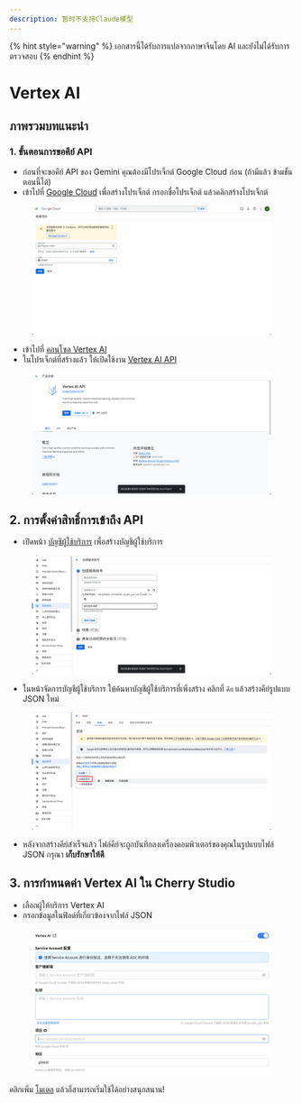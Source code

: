 ```yaml
---
description: 暂时不支持Claude模型
---
```


{% hint style="warning" %}
เอกสารนี้ได้รับการแปลจากภาษาจีนโดย AI และยังไม่ได้รับการตรวจสอบ
{% endhint %}

# Vertex AI

## ภาพรวมบทแนะนำ

### 1. ขั้นตอนการขอคีย์ API

* ก่อนที่จะขอคีย์ API ของ Gemini คุณต้องมีโปรเจ็กต์ Google Cloud ก่อน (ถ้ามีแล้ว ข้ามขั้นตอนนี้ได้)
* เข้าไปที่ [Google Cloud](https://console.cloud.google.com/projectcreate) เพื่อสร้างโปรเจ็กต์ กรอกชื่อโปรเจ็กต์ แล้วคลิกสร้างโปรเจ็กต์

<figure><img src="../../.gitbook/assets/image (1).png" alt=""><figcaption></figcaption></figure>

* เข้าไปที่ [คอนโซล Vertex AI](https://console.cloud.google.com/vertex-ai)
* ในโปรเจ็กต์ที่สร้างแล้ว ให้เปิดใช้งาน [Vertex AI API](https://console.cloud.google.com/apis/library/aiplatform.googleapis.com?inv=1\&invt=Ab0iBA)

<figure><img src="../../.gitbook/assets/image (78).png" alt=""><figcaption></figcaption></figure>

## 2. การตั้งค่าสิทธิ์การเข้าถึง API

* เปิดหน้า [บัญชีผู้ใช้บริการ](https://console.cloud.google.com/iam-admin/serviceaccounts) เพื่อสร้างบัญชีผู้ใช้บริการ

<figure><img src="../../.gitbook/assets/image (79).png" alt=""><figcaption></figcaption></figure>

* ในหน้าจัดการบัญชีผู้ใช้บริการ ให้ค้นหาบัญชีผู้ใช้บริการที่เพิ่งสร้าง คลิกที่ `คีย์` แล้วสร้างคีย์รูปแบบ JSON ใหม่

<figure><img src="../../.gitbook/assets/image (80).png" alt=""><figcaption></figcaption></figure>

* หลังจากสร้างคีย์สำเร็จแล้ว ไฟล์คีย์จะถูกบันทึกลงเครื่องคอมพิวเตอร์ของคุณในรูปแบบไฟล์ JSON กรุณา **เก็บรักษาให้ดี**

## 3. การกำหนดค่า Vertex AI ใน Cherry Studio

* เลือกผู้ให้บริการ Vertex AI
* กรอกข้อมูลในฟิลด์ที่เกี่ยวข้องจากไฟล์ JSON

<figure><img src="../../.gitbook/assets/image (81).png" alt=""><figcaption></figcaption></figure>

คลิกเพิ่ม [โมเดล](https://console.cloud.google.com/vertex-ai/model-garden) แล้วก็สามารถเริ่มใช้ได้อย่างสนุกสนาน!